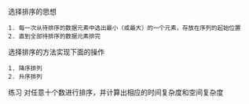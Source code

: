 ﻿选择排序的思想
	
	1. 每一次从待排序的数据元素中选出最小（或最大）的一个元素，存放在序列的起始位置
	2. 直到全部待排序的数据元素排完

选择排序的方法实现下面的操作
	
	1. 降序排列
	2. 升序排列

练习
	对任意十个数进行排序，并计算出相应的时间复杂度和空间复杂度

